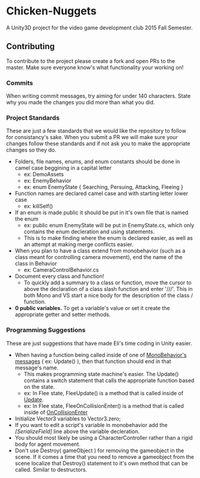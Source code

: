 # Chicken-Nuggets
A Unity3D project for the video game development club 2015 Fall Semester.

## Contributing
To contribute to the project please create a fork and open PRs to the master.  Make sure everyone know's what functionality your working on!

### Commits
When writing commit messages, try aiming for under 140 characters.  State why you made the changes you did more than what you did.

### Project Standards
These are just a few standards that we would like the repository to follow for consistancy's sake.  When you submit a PR we will make sure your changes follow these standards and if not ask you to make the appropriate changes so they do.

* Folders, file names, enums, and enum constants should be done in camel case beggining in a capital letter
  * ex: DemoAssets
  * ex: EnemyBehavior
  * ex: enum EnemyState { Searching, Persuing, Attacking, Fleeing }
* Function names are declared camel case and with starting letter lower case
  * ex: killSelf()
* If an enum is made public it should be put in it's own file that is named the enum
  * ex: public enum EnemyState will be put in EnemyState.cs, which only contains the enum decleration and using statements.
  * This is to make finding where the enum is declared easier, as well as an attempt at making merge conflicts easier.
* When you plan to have a class extend from monobehavior (such as a class meant for controlling camera movement), end the name of the class in Behavior
  * ex: CameraControlBehavior.cs
* Document every class and function!
  * To quickly add a summary to a class or function, move the cursor to above the declaration of a class slash function and enter '///'.  This in both Mono and VS start a nice body for the description of the class / function.
* **0 public variables.**  To get a variable's value or set it create the appropriate getter and setter methods.
  
### Programming Suggestions
These are just suggestions that have made Eli's time coding in Unity easier.
* When having a function being called inside of one of [MonoBehavior's messages](http://docs.unity3d.com/ScriptReference/MonoBehaviour.html) ( ex: Update() ), then that function should end in that message's name.
  * This makes programming state machine's easier.  The Update() contains a switch statement that calls the appropriate function based on the state.
  * ex: In Flee state, FleeUpdate() is a method that is called inside of [Update](http://docs.unity3d.com/ScriptReference/MonoBehaviour.Update.html).  
  * ex: In Flee state, FleeOnCollisionEnter() is a method that is called inside of [OnCollisionEnter](http://docs.unity3d.com/ScriptReference/MonoBehaviour.OnCollisionEnter.html)
* Initialize Vector3 variables to Vector3.zero;
* If you want to edit a script's variable in monobehavior add the *[SerializeField]* line above the variable decleration.
* You should most likely be using a CharacterController rather than a rigid body for agent movement.
* Don't use Destroy( gameObject ) for removing the gameobject in the scene.  If it comes a time that you need to remove a gameobject from the scene localize that Destroy() statement to it's own method that can be called. Similar to destructors.



